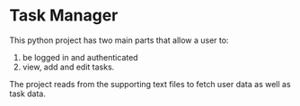 # Task Manager
This python project has two main parts that allow a user to:
1. be logged in and authenticated
2. view, add and edit tasks.

The project reads from the supporting text files to fetch user data as well as task data.
